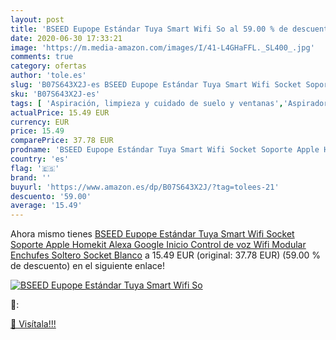 ```yaml
---
layout: post
title: 'BSEED Eupope Estándar Tuya Smart Wifi So al 59.00 % de descuento'
date: 2020-06-30 17:33:21
image: 'https://m.media-amazon.com/images/I/41-L4GHaFFL._SL400_.jpg'
comments: true
category: ofertas
author: 'tole.es'
slug: 'B07S643X2J-es BSEED Eupope Estándar Tuya Smart Wifi Socket Soporte Apple...'
sku: 'B07S643X2J-es'
tags: [ 'Aspiración, limpieza y cuidado de suelo y ventanas','Aspiradoras','Bombillas','Bombillas Wi-Fi','Dispositivos de red','Hogar y cocina','Iluminación','Informática','Robots aspiradores','Routers','Sistemas WiFi Mesh','alexa', ]
actualPrice: 15.49 EUR
currency: EUR
price: 15.49
comparePrice: 37.78 EUR
prodname: 'BSEED Eupope Estándar Tuya Smart Wifi Socket Soporte Apple Homekit Alexa Google Inicio Control de voz Wifi Modular Enchufes Soltero Socket Blanco'
country: 'es'
flag: '🇪🇸'
brand: ''
buyurl: 'https://www.amazon.es/dp/B07S643X2J/?tag=tolees-21'
descuento: '59.00'
average: '15.49'
---
```


Ahora mismo tienes [BSEED Eupope Estándar Tuya Smart Wifi Socket Soporte Apple Homekit Alexa Google Inicio Control de voz Wifi Modular Enchufes Soltero Socket Blanco](https://www.amazon.es/dp/B07S643X2J/?tag=tolees-21) a 15.49 EUR (original: 37.78 EUR) (59.00 %  de descuento) en el siguiente enlace!

[![BSEED Eupope Estándar Tuya Smart Wifi So](https://m.media-amazon.com/images/I/41-L4GHaFFL._SL400_.jpg)](https://www.amazon.es/dp/B07S643X2J/?tag=tolees-21)

🔎:


[🛒 Visítala!!!](https://www.amazon.es/dp/B07S643X2J/?tag=tolees-21)
